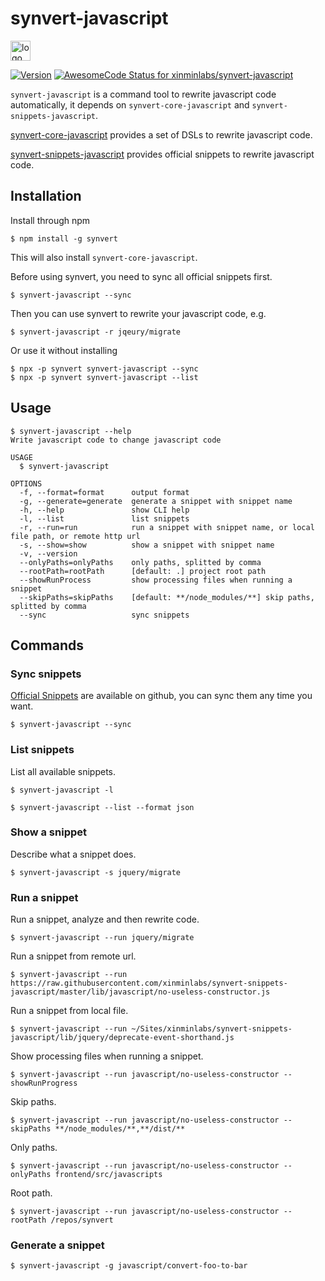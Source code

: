 # synvert-javascript

<img src="https://synvert.net/img/logo_96.png" alt="logo" width="32" height="32" />

[![Version](https://img.shields.io/npm/v/synvert.svg)](https://npmjs.org/package/synvert)
[![AwesomeCode Status for xinminlabs/synvert-javascript](https://awesomecode.io/projects/a211af53-b83c-49e0-b12f-985463cbf297/status)](https://awesomecode.io/repos/xinminlabs/synvert-javascript)

`synvert-javascript` is a command tool to rewrite javascript code automatically, it depends on `synvert-core-javascript` and `synvert-snippets-javascript`.

[synvert-core-javascript](https://github.com/xinminlabs/synvert-core-javascript) provides a set of DSLs to rewrite javascript code.

[synvert-snippets-javascript](https://github.com/xinminlabs/synvert-snippets-javascript) provides official snippets to rewrite javascript code.

## Installation

Install through npm

```
$ npm install -g synvert
```

This will also install `synvert-core-javascript`.

Before using synvert, you need to sync all official snippets first.

```
$ synvert-javascript --sync
```

Then you can use synvert to rewrite your javascript code, e.g.

```
$ synvert-javascript -r jqeury/migrate
```

Or use it without installing

```
$ npx -p synvert synvert-javascript --sync
$ npx -p synvert synvert-javascript --list
```

## Usage

```
$ synvert-javascript --help
Write javascript code to change javascript code

USAGE
  $ synvert-javascript

OPTIONS
  -f, --format=format      output format
  -g, --generate=generate  generate a snippet with snippet name
  -h, --help               show CLI help
  -l, --list               list snippets
  -r, --run=run            run a snippet with snippet name, or local file path, or remote http url
  -s, --show=show          show a snippet with snippet name
  -v, --version
  --onlyPaths=onlyPaths    only paths, splitted by comma
  --rootPath=rootPath      [default: .] project root path
  --showRunProcess         show processing files when running a snippet
  --skipPaths=skipPaths    [default: **/node_modules/**] skip paths, splitted by comma
  --sync                   sync snippets
```

## Commands

### Sync snippets

[Official Snippets](https://github.com/xinminlabs/synvert-snippets-javascript) are available on github,
you can sync them any time you want.


```
$ synvert-javascript --sync
```

### List snippets

List all available snippets.

```
$ synvert-javascript -l

$ synvert-javascript --list --format json
```

### Show a snippet

Describe what a snippet does.

```
$ synvert-javascript -s jquery/migrate
```

### Run a snippet

Run a snippet, analyze and then rewrite code.

```
$ synvert-javascript --run jquery/migrate
```

Run a snippet from remote url.

```
$ synvert-javascript --run https://raw.githubusercontent.com/xinminlabs/synvert-snippets-javascript/master/lib/javascript/no-useless-constructor.js
```

Run a snippet from local file.

```
$ synvert-javascript --run ~/Sites/xinminlabs/synvert-snippets-javascript/lib/jquery/deprecate-event-shorthand.js
```

Show processing files when running a snippet.

```
$ synvert-javascript --run javascript/no-useless-constructor --showRunProgress
```

Skip paths.

```
$ synvert-javascript --run javascript/no-useless-constructor --skipPaths **/node_modules/**,**/dist/**
```

Only paths.

```
$ synvert-javascript --run javascript/no-useless-constructor --onlyPaths frontend/src/javascripts
```

Root path.

```
$ synvert-javascript --run javascript/no-useless-constructor --rootPath /repos/synvert
```

### Generate a snippet

```
$ synvert-javascript -g javascript/convert-foo-to-bar
```
